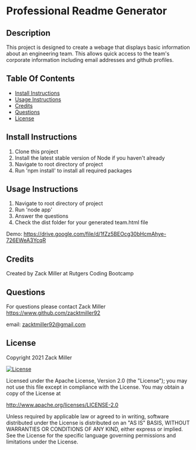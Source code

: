 # Professional Readme Generator

## Description
This project is designed to create a webage that displays basic information about an engineering team.
This allows quick access to the team's corporate information including email addresses and github profiles. 

## Table Of Contents
* [Install Instructions](#Install-Instructions)
* [Usage Instructions](#Usage-Instructions)
* [Credits](#Credits)
* [Questions](#Questions)
* [License](#License)


## Install Instructions
1. Clone this project
2. Install the latest stable version of Node if you haven't already
3. Navigate to root directory of project
4. Run 'npm install' to install all required packages


## Usage Instructions
1. Navigate to root directory of project
2. Run 'node app'
3. Answer the questions
4. Check the dist folder for your generated team.html file

Demo: https://drive.google.com/file/d/1fZz5BEOcg30bHcmAhye-726EWeA3YcqR



## Credits
Created by Zack Miller at Rutgers Coding Bootcamp


## Questions
For questions please contact Zack Miller
https://www.github.com/zacktmiller92

email: zacktmiller92@gmail.com


## License

Copyright 2021 Zack Miller

[![License](https://img.shields.io/badge/License-Apache%202.0-blue.svg)](http://www.apache.org/licenses/LICENSE-2.0)

Licensed under the Apache License, Version 2.0 (the "License");
you may not use this file except in compliance with the License.
You may obtain a copy of the License at

http://www.apache.org/licenses/LICENSE-2.0

Unless required by applicable law or agreed to in writing, software
distributed under the License is distributed on an "AS IS" BASIS,
WITHOUT WARRANTIES OR CONDITIONS OF ANY KIND, either express or implied.
See the License for the specific language governing permissions and
limitations under the License.
